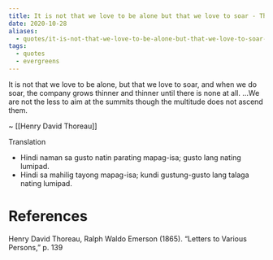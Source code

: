 ```yaml
---
title: It is not that we love to be alone but that we love to soar - Thoreau
date: 2020-10-28
aliases:
  - quotes/it-is-not-that-we-love-to-be-alone-but-that-we-love-to-soar---thoreau
tags:
  - quotes
  - evergreens
---
```

It is not that we love to be alone, but that we love to soar, and when we do soar, the company grows thinner and thinner until there is none at all. …We are not the less to aim at the summits though the multitude does not ascend them.

~ [[Henry David Thoreau]]

Translation
- Hindi naman sa gusto natin parating mapag-isa; gusto lang nating lumipad.
- Hindi sa mahilig tayong mapag-isa; kundi gustung-gusto lang talaga nating lumipad.

# References

Henry David Thoreau, Ralph Waldo Emerson (1865). “Letters to Various Persons,” p. 139